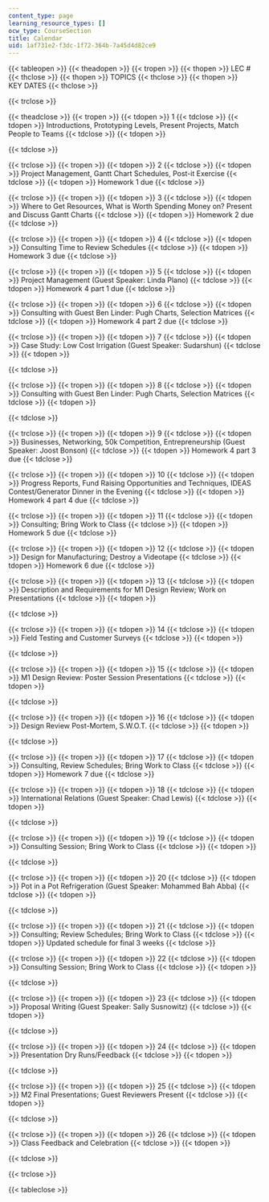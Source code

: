```yaml
---
content_type: page
learning_resource_types: []
ocw_type: CourseSection
title: Calendar
uid: 1af731e2-f3dc-1f72-364b-7a45d4d82ce9
---
```


{{< tableopen >}}
{{< theadopen >}}
{{< tropen >}}
{{< thopen >}}
LEC #
{{< thclose >}}
{{< thopen >}}
TOPICS
{{< thclose >}}
{{< thopen >}}
KEY DATES
{{< thclose >}}

{{< trclose >}}

{{< theadclose >}}
{{< tropen >}}
{{< tdopen >}}
1
{{< tdclose >}}
{{< tdopen >}}
Introductions, Prototyping Levels, Present Projects, Match People to Teams
{{< tdclose >}}
{{< tdopen >}}

{{< tdclose >}}

{{< trclose >}}
{{< tropen >}}
{{< tdopen >}}
2
{{< tdclose >}}
{{< tdopen >}}
Project Management, Gantt Chart Schedules, Post-it Exercise
{{< tdclose >}}
{{< tdopen >}}
Homework 1 due
{{< tdclose >}}

{{< trclose >}}
{{< tropen >}}
{{< tdopen >}}
3
{{< tdclose >}}
{{< tdopen >}}
Where to Get Resources, What is Worth Spending Money on? Present and Discuss Gantt Charts
{{< tdclose >}}
{{< tdopen >}}
Homework 2 due
{{< tdclose >}}

{{< trclose >}}
{{< tropen >}}
{{< tdopen >}}
4
{{< tdclose >}}
{{< tdopen >}}
Consulting Time to Review Schedules
{{< tdclose >}}
{{< tdopen >}}
Homework 3 due
{{< tdclose >}}

{{< trclose >}}
{{< tropen >}}
{{< tdopen >}}
5
{{< tdclose >}}
{{< tdopen >}}
Project Management (Guest Speaker: Linda Plano)
{{< tdclose >}}
{{< tdopen >}}
Homework 4 part 1 due
{{< tdclose >}}

{{< trclose >}}
{{< tropen >}}
{{< tdopen >}}
6
{{< tdclose >}}
{{< tdopen >}}
Consulting with Guest Ben Linder: Pugh Charts, Selection Matrices
{{< tdclose >}}
{{< tdopen >}}
Homework 4 part 2 due
{{< tdclose >}}

{{< trclose >}}
{{< tropen >}}
{{< tdopen >}}
7
{{< tdclose >}}
{{< tdopen >}}
Case Study: Low Cost Irrigation (Guest Speaker: Sudarshun)
{{< tdclose >}}
{{< tdopen >}}

{{< tdclose >}}

{{< trclose >}}
{{< tropen >}}
{{< tdopen >}}
8
{{< tdclose >}}
{{< tdopen >}}
Consulting with Guest Ben Linder: Pugh Charts, Selection Matrices
{{< tdclose >}}
{{< tdopen >}}

{{< tdclose >}}

{{< trclose >}}
{{< tropen >}}
{{< tdopen >}}
9
{{< tdclose >}}
{{< tdopen >}}
Businesses, Networking, 50k Competition, Entrepreneurship (Guest Speaker: Joost Bonson)
{{< tdclose >}}
{{< tdopen >}}
Homework 4 part 3 due
{{< tdclose >}}

{{< trclose >}}
{{< tropen >}}
{{< tdopen >}}
10
{{< tdclose >}}
{{< tdopen >}}
Progress Reports, Fund Raising Opportunities and Techniques, IDEAS Contest/Generator Dinner in the Evening
{{< tdclose >}}
{{< tdopen >}}
Homework 4 part 4 due
{{< tdclose >}}

{{< trclose >}}
{{< tropen >}}
{{< tdopen >}}
11
{{< tdclose >}}
{{< tdopen >}}
Consulting; Bring Work to Class
{{< tdclose >}}
{{< tdopen >}}
Homework 5 due
{{< tdclose >}}

{{< trclose >}}
{{< tropen >}}
{{< tdopen >}}
12
{{< tdclose >}}
{{< tdopen >}}
Design for Manufacturing; Destroy a Videotape
{{< tdclose >}}
{{< tdopen >}}
Homework 6 due
{{< tdclose >}}

{{< trclose >}}
{{< tropen >}}
{{< tdopen >}}
13
{{< tdclose >}}
{{< tdopen >}}
Description and Requirements for M1 Design Review; Work on Presentations
{{< tdclose >}}
{{< tdopen >}}

{{< tdclose >}}

{{< trclose >}}
{{< tropen >}}
{{< tdopen >}}
14
{{< tdclose >}}
{{< tdopen >}}
Field Testing and Customer Surveys
{{< tdclose >}}
{{< tdopen >}}

{{< tdclose >}}

{{< trclose >}}
{{< tropen >}}
{{< tdopen >}}
15
{{< tdclose >}}
{{< tdopen >}}
M1 Design Review: Poster Session Presentations
{{< tdclose >}}
{{< tdopen >}}

{{< tdclose >}}

{{< trclose >}}
{{< tropen >}}
{{< tdopen >}}
16
{{< tdclose >}}
{{< tdopen >}}
Design Review Post-Mortem, S.W.O.T.
{{< tdclose >}}
{{< tdopen >}}

{{< tdclose >}}

{{< trclose >}}
{{< tropen >}}
{{< tdopen >}}
17
{{< tdclose >}}
{{< tdopen >}}
Consulting, Review Schedules; Bring Work to Class
{{< tdclose >}}
{{< tdopen >}}
Homework 7 due
{{< tdclose >}}

{{< trclose >}}
{{< tropen >}}
{{< tdopen >}}
18
{{< tdclose >}}
{{< tdopen >}}
International Relations (Guest Speaker: Chad Lewis)
{{< tdclose >}}
{{< tdopen >}}

{{< tdclose >}}

{{< trclose >}}
{{< tropen >}}
{{< tdopen >}}
19
{{< tdclose >}}
{{< tdopen >}}
Consulting Session; Bring Work to Class
{{< tdclose >}}
{{< tdopen >}}

{{< tdclose >}}

{{< trclose >}}
{{< tropen >}}
{{< tdopen >}}
20
{{< tdclose >}}
{{< tdopen >}}
Pot in a Pot Refrigeration (Guest Speaker: Mohammed Bah Abba)
{{< tdclose >}}
{{< tdopen >}}

{{< tdclose >}}

{{< trclose >}}
{{< tropen >}}
{{< tdopen >}}
21
{{< tdclose >}}
{{< tdopen >}}
Consulting; Review Schedules; Bring Work to Class
{{< tdclose >}}
{{< tdopen >}}
Updated schedule for final 3 weeks
{{< tdclose >}}

{{< trclose >}}
{{< tropen >}}
{{< tdopen >}}
22
{{< tdclose >}}
{{< tdopen >}}
Consulting Session; Bring Work to Class
{{< tdclose >}}
{{< tdopen >}}

{{< tdclose >}}

{{< trclose >}}
{{< tropen >}}
{{< tdopen >}}
23
{{< tdclose >}}
{{< tdopen >}}
Proposal Writing (Guest Speaker: Sally Susnowitz)
{{< tdclose >}}
{{< tdopen >}}

{{< tdclose >}}

{{< trclose >}}
{{< tropen >}}
{{< tdopen >}}
24
{{< tdclose >}}
{{< tdopen >}}
Presentation Dry Runs/Feedback
{{< tdclose >}}
{{< tdopen >}}

{{< tdclose >}}

{{< trclose >}}
{{< tropen >}}
{{< tdopen >}}
25
{{< tdclose >}}
{{< tdopen >}}
M2 Final Presentations; Guest Reviewers Present
{{< tdclose >}}
{{< tdopen >}}

{{< tdclose >}}

{{< trclose >}}
{{< tropen >}}
{{< tdopen >}}
26
{{< tdclose >}}
{{< tdopen >}}
Class Feedback and Celebration
{{< tdclose >}}
{{< tdopen >}}

{{< tdclose >}}

{{< trclose >}}

{{< tableclose >}}